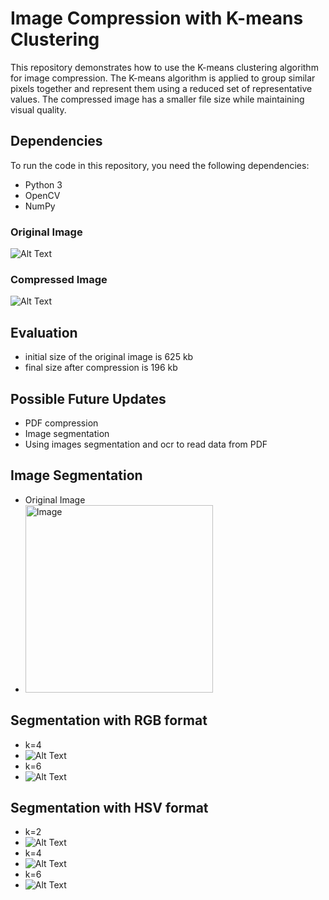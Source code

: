 
# Image Compression with K-means Clustering

This repository demonstrates how to use the K-means clustering algorithm for image compression. The K-means algorithm is applied to group similar pixels together and represent them using a reduced set of representative values. The compressed image has a smaller file size while maintaining visual quality.

## Dependencies

To run the code in this repository, you need the following dependencies:
- Python 3
- OpenCV
- NumPy

### Original Image
![Alt Text](original.png)

### Compressed Image
![Alt Text](compressed.png)

## Evaluation
 - initial size of the original image is 625 kb
 - final size after compression is 196 kb

## Possible Future Updates
 - PDF compression
 - Image segmentation
 - Using images segmentation and ocr to read data from PDF

## Image Segmentation

- Original Image
- <img src="fincomp.jpg" alt="Image" width="300">
  
## Segmentation with RGB format
- k=4
- ![Alt Text](segmentedfincomp.png)
- k=6
- ![Alt Text](segmentedfincomprgb6.png)

## Segmentation with HSV format
- k=2
- ![Alt Text](segmentedfincomp2.png)
- k=4
- ![Alt Text](segmentedfincomp3.png)
- k=6
- ![Alt Text](segmentedfincomp4.png)
